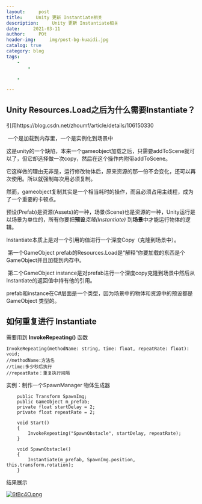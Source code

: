 ```yaml
---
layout:     post
title:     Unity 更新 Instantiate相关
description:     Unity 更新 Instantiate相关
date:     2021-03-11
author:     POt
header-img:     img/post-bg-kuaidi.jpg
catalog: true
category: blog
tags:     
    -   
        -   

    -   

---
```


## Unity Resources.Load之后为什么需要Instantiate？

   引用https://blog.csdn.net/zhoumf/article/details/106150330

​    一个是加载到内存里，一个是实例化到场景中

​    这是unity的一个缺陷，本来一个gameobject加载之后，只需要addToScene就可以了，但它却选择做一次copy，然后在这个操作内附带addToScene。

​    它这样做的理由无非是，运行修改物体后，原来资源的那一份不会变化，还可以再次使用。所以就强制每次用必须复制。

然而，gameobject复制其实是一个相当耗时的操作，而且必须占用主线程，成为了一个重要的卡顿点。

​    预设(Prefab)是资源(Assets)的一种，场景(Scene)也是资源的一种，Unity运行是以场景为单位的，所有你要把**预设***克隆(Instantiate)* 到**场景**中才能运行物体的逻辑。

​    Instantiate本质上是对一个引用的值进行一个深度Copy（克隆到场景中）。

​    第一个GameObject prefab的Resources.Load是“解释”你要加载的东西是个GameObject并且加载到内存中。

​    第二个GameObject instance是对prefab进行一个深度copy克隆到场景中然后从Instantiate的返回值中持有他的引用。

​    prefab和instance在C#层面是一个类型，因为场景中的物体和资源中的预设都是 GameObject 类型的。

## 如何重复进行 Instantiate

  需要用到 **InvokeRepeating()** 函数

```
InvokeRepeating(methodName: string, time: float, repeatRate: float): void;
//methodName:方法名
//time:多少秒后执行
//repeatRate：重复执行间隔
```



实例：制作一个SpawnManager 物体生成器

```
    public Transform SpawnImg;
    public GameObject m_prefab;
    private float startDelay = 2;
    private float repeatRate = 2;

    void Start()
    {
        InvokeRepeating("SpawnObstacle", startDelay, repeatRate);
    }
    
    void SpawnObstacle()
    {
        Instantiate(m_prefab, SpawnImg.position, this.transform.rotation);
    }
```

结果展示

[![6tBc4O.png](https://s3.ax1x.com/2021/03/11/6tBc4O.png)](https://imgtu.com/i/6tBc4O)